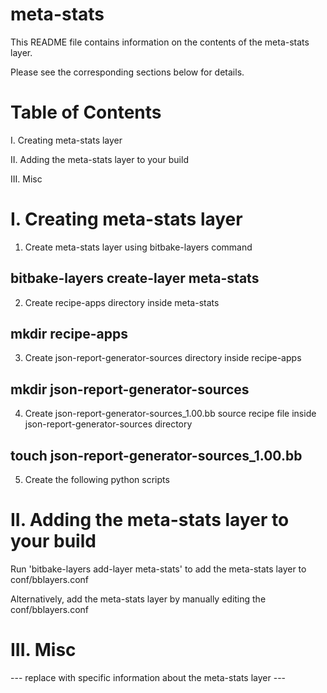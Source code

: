 # meta-stats

This README file contains information on the contents of the meta-stats layer.

Please see the corresponding sections below for details.

Table of Contents
=================

   I. Creating meta-stats layer
   
  II. Adding the meta-stats layer to your build
  
 III. Misc

I. Creating meta-stats layer
================================================

1. Create meta-stats layer using bitbake-layers command

## bitbake-layers create-layer meta-stats

2. Create recipe-apps directory inside meta-stats

## mkdir recipe-apps

3. Create json-report-generator-sources directory inside recipe-apps

## mkdir json-report-generator-sources

4. Create json-report-generator-sources_1.00.bb source recipe file inside json-report-generator-sources directory

## touch json-report-generator-sources_1.00.bb

5. Create the following python scripts

II. Adding the meta-stats layer to your build
=================================================

Run 'bitbake-layers add-layer meta-stats' to add the meta-stats layer to conf/bblayers.conf

Alternatively, add the meta-stats layer by manually editing the conf/bblayers.conf

III. Misc
========

--- replace with specific information about the meta-stats layer ---
